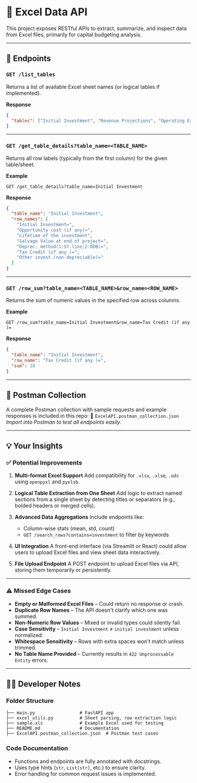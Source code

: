 
# 🧾 Excel Data API

This project exposes RESTful APIs to extract, summarize, and inspect data from Excel files, primarily for capital budgeting analysis.

---

## 📌 Endpoints

### `GET /list_tables`

Returns a list of available Excel sheet names (or logical tables if implemented).

**Response**

```json
{
  "tables": ["Initial Investment", "Revenue Projections", "Operating Expenses"]
}
```

---

### `GET /get_table_details?table_name=<TABLE_NAME>`

Returns all row labels (typically from the first column) for the given table/sheet.

**Example**

```http
GET /get_table_details?table_name=Initial Investment
```

**Response**

```json
{
  "table_name": "Initial Investment",
  "row_names": [
    "Initial Investment=",
    "Opportunity cost (if any)=",
    "Lifetime of the investment",
    "Salvage Value at end of project=",
    "Deprec. method(1:St.line;2:DDB)=",
    "Tax Credit (if any )=",
    "Other invest.(non-depreciable)="
  ]
}
```

---

### `GET /row_sum?table_name=<TABLE_NAME>&row_name=<ROW_NAME>`

Returns the sum of numeric values in the specified row across columns.

**Example**

```http
GET /row_sum?table_name=Initial Investment&row_name=Tax Credit (if any )=
```

**Response**

```json
{
  "table_name": "Initial Investment",
  "row_name": "Tax Credit (if any )=",
  "sum": 10
}
```

---

## 📂 Postman Collection

A complete Postman collection with sample requests and example responses is included in this repo:
📁 `ExcelAPI.postman_collection.json`
*Import into Postman to test all endpoints easily.*

---

## 💡 Your Insights

### ✅ Potential Improvements

1. **Multi-format Excel Support**
   Add compatibility for `.xlsx`, `.xlsm`, `.ods` using `openpyxl` and `pyxlsb`.

2. **Logical Table Extraction from One Sheet**
   Add logic to extract named sections from a single sheet by detecting titles or separators (e.g., bolded headers or merged cells).

3. **Advanced Data Aggregations**
   Include endpoints like:

   * Column-wise stats (mean, std, count)
   * `GET /search_rows?contains=investment` to filter by keywords

4. **UI Integration**
   A front-end interface (via Streamlit or React) could allow users to upload Excel files and view sheet data interactively.

5. **File Upload Endpoint**
   A POST endpoint to upload Excel files via API, storing them temporarily or persistently.

---

### ⚠️ Missed Edge Cases

* **Empty or Malformed Excel Files** – Could return no response or crash.
* **Duplicate Row Names** – The API doesn't clarify which one was summed.
* **Non-Numeric Row Values** – Mixed or invalid types could silently fail.
* **Case Sensitivity** – `Initial Investment` ≠ `initial investment` unless normalized.
* **Whitespace Sensitivity** – Rows with extra spaces won't match unless trimmed.
* **No Table Name Provided** – Currently results in `422 Unprocessable Entity` errors.

---

## 🧑‍💻 Developer Notes

### Folder Structure

```
├── main.py                 # FastAPI app
├── excel_utils.py          # Sheet parsing, row extraction logic
├── sample.xls              # Example Excel used for testing
├── README.md               # Documentation
├── ExcelAPI.postman_collection.json  # Postman test cases
```

### Code Documentation

* Functions and endpoints are fully annotated with docstrings.
* Uses type hints (`str`, `List[str]`, etc.) to ensure clarity.
* Error handling for common request issues is implemented.
